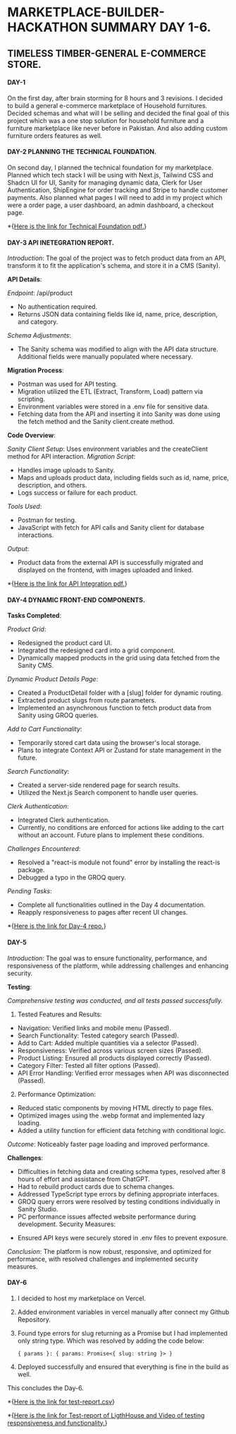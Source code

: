 # MARKETPLACE-BUILDER-HACKATHON SUMMARY DAY 1-6.

## TIMELESS TIMBER-GENERAL E-COMMERCE STORE.

#### DAY-1

On the first day, after brain storming for 8 hours and 3 revisions. I decided to build a general e-commerce marketplace of Household furnitures. Decided schemas and what will I be selling and decided the final goal of this project which was a one stop solution for household furniture and a furniture marketplace like never before in Pakistan. And also adding custom furniture orders features as well.

#### DAY-2 PLANNING THE TECHNICAL FOUNDATION.

On second day, I planned the technical foundation for my marketplace. Planned which tech stack I will be using with Next.js, Tailwind CSS and Shadcn UI for UI, Sanity for managing dynamic data, Clerk for User Authentication, ShipEngine for order tracking and Stripe to handle customer payments. Also planned what pages I will need to add in my project which were a order page, a user dashboard, an admin dashboard, a checkout page.

\*{[Here is the link for Technical Foundation pdf.](https://github.com/Aliyano0/GIAIC-HACKATHONS/blob/main/Marketplace-Hackathon/Documentation/Day2/day2.pdf)}

#### DAY-3 API INETEGRATION REPORT.

_Introduction_: The goal of the project was to fetch product data from an API, transform it to fit the application's schema, and store it in a CMS (Sanity).

**API Details**:

_Endpoint_: /api/product

- No authentication required.
- Returns JSON data containing fields like id, name, price, description, and category.

_Schema Adjustments_:

- The Sanity schema was modified to align with the API data structure. Additional fields were manually populated where necessary.

**Migration Process**:

- Postman was used for API testing.
- Migration utilized the ETL (Extract, Transform, Load) pattern via scripting.
- Environment variables were stored in a .env file for sensitive data.
- Fetching data from the API and inserting it into Sanity was done using the fetch method and the Sanity client.create method.

**Code Overview**:

_Sanity Client Setup_: Uses environment variables and the createClient method for API interaction.
_Migration Script_:

- Handles image uploads to Sanity.
- Maps and uploads product data, including fields such as id, name, price, description, and others.
- Logs success or failure for each product.

_Tools Used_:

- Postman for testing.
- JavaScript with fetch for API calls and Sanity client for database interactions.

_Output_:

- Product data from the external API is successfully migrated and displayed on the frontend, with images uploaded and linked.

\*{[Here is the link for API Integration pdf.](https://github.com/Aliyano0/GIAIC-HACKATHONS/blob/main/Marketplace-Hackathon/Documentation/Day3/day3.pdf)}

#### DAY-4 DYNAMIC FRONT-END COMPONENTS.

**Tasks Completed**:

_Product Grid_:

- Redesigned the product card UI.
- Integrated the redesigned card into a grid component.
- Dynamically mapped products in the grid using data fetched from the Sanity CMS.

_Dynamic Product Details Page_:

- Created a ProductDetail folder with a [slug] folder for dynamic routing.
- Extracted product slugs from route parameters.
- Implemented an asynchronous function to fetch product data from Sanity using GROQ queries.

_Add to Cart Functionality_:

- Temporarily stored cart data using the browser's local storage.
- Plans to integrate Context API or Zustand for state management in the future.

_Search Functionality_:

- Created a server-side rendered page for search results.
- Utilized the Next.js Search component to handle user queries.

_Clerk Authentication_:

- Integrated Clerk authentication.
- Currently, no conditions are enforced for actions like adding to the cart without an account. Future plans to implement these conditions.

_Challenges Encountered_:

- Resolved a "react-is module not found" error by installing the react-is package.
- Debugged a typo in the GROQ query.

_Pending Tasks_:

- Complete all functionalities outlined in the Day 4 documentation.
- Reapply responsiveness to pages after recent UI changes.

\*{[Here is the link for Day-4 repo.](https://github.com/Aliyano0/GIAIC-HACKATHONS/tree/main/Marketplace-Hackathon/Documentation/Day4)}

#### DAY-5

_Introduction_: The goal was to ensure functionality, performance, and responsiveness of the platform, while addressing challenges and enhancing security.

**Testing**:

_Comprehensive testing was conducted, and all tests passed successfully._

1. Tested Features and Results:

- Navigation: Verified links and mobile menu (Passed).
- Search Functionality: Tested category search (Passed).
- Add to Cart: Added multiple quantities via a selector (Passed).
- Responsiveness: Verified across various screen sizes (Passed).
- Product Listing: Ensured all products displayed correctly (Passed).
- Category Filter: Tested all filter options (Passed).
- API Error Handling: Verified error messages when API was disconnected (Passed).

2. Performance Optimization:

- Reduced static components by moving HTML directly to page files.
- Optimized images using the .webp format and implemented lazy loading.
- Added a utility function for efficient data fetching with conditional logic.

_Outcome_: Noticeably faster page loading and improved performance.

**Challenges**:

- Difficulties in fetching data and creating schema types, resolved after 8 hours of effort and assistance from ChatGPT.
- Had to rebuild product cards due to schema changes.
- Addressed TypeScript type errors by defining appropriate interfaces.
- GROQ query errors were resolved by testing conditions individually in Sanity Studio.
- PC performance issues affected website performance during development.
  Security Measures:

* Ensured API keys were securely stored in .env files to prevent exposure.

_Conclusion_: The platform is now robust, responsive, and optimized for performance, with resolved challenges and implemented security measures.

#### DAY-6

1. I decided to host my marketplace on Vercel.
2. Added environment variables in vercel manually after connect my Github Repository.
3. Found type errors for slug returning as a Promise<string> but I had implemented only string type. Which was resolved by adding the code below:

   `{ params }: { params: Promise<{ slug: string }> }`

4. Deployed successfully and ensured that everything is fine in the build as well.

This concludes the Day-6.

\*{[Here is the link for test-report.csv](https://github.com/Aliyano0/GIAIC-HACKATHONS/tree/main/Marketplace-Hackathon/Documentation/Day5/2-Testing-Report)}

\*{[Here is the link for Test-report of LigthHouse and Video of testing responsiveness and functionality.](https://github.com/Aliyano0/GIAIC-HACKATHONS/tree/main/Marketplace-Hackathon/Documentation/Day5/1-Functional-Deliverables)}
